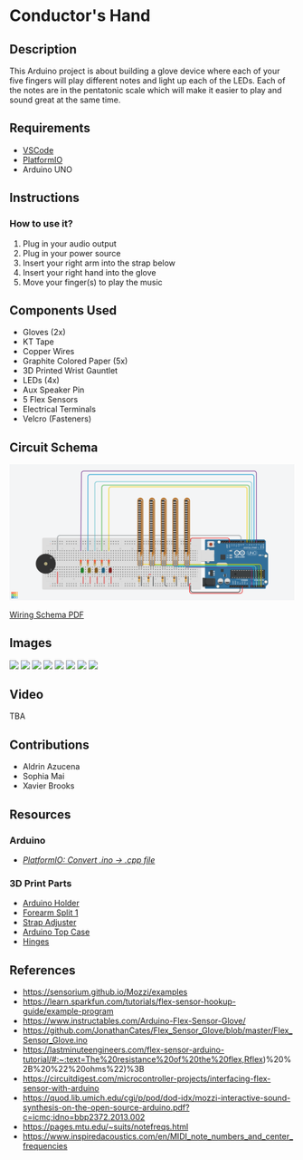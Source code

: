 # Conductor's Hand

## Description
This Arduino project is about building a glove device where each of your five fingers will play different notes and light up each of the LEDs. Each of the notes are in the pentatonic scale which will make it easier to play and sound great at the same time.

## Requirements
- [VSCode](https://code.visualstudio.com/)
- [PlatformIO](https://docs.platformio.org/en/latest/integration/ide/vscode.html#ide-vscode)
- Arduino UNO

## Instructions
### How to use it?
1. Plug in your audio output
2. Plug in your power source
3. Insert your right arm into the strap below
4. Insert your right hand into the glove
5. Move your finger(s) to play the music

## Components Used
- Gloves (2x)
- KT Tape
- Copper Wires
- Graphite Colored Paper (5x)
- 3D Printed Wrist Gauntlet
- LEDs (4x)
- Aux Speaker Pin
- 5 Flex Sensors
- Electrical Terminals
- Velcro (Fasteners)
## Circuit Schema
![conductors-hand](./docs/diagrams/Conductor's%20Hand.png)

[Wiring Schema PDF](./docs/schema/Conductor's%20Hand.pdf)

## Images 

![](./docs/images/DSC_0095.JPG)
![](./docs/images/DSC_0096.JPG)
![](./docs/images/DSC_0097.JPG)
![](./docs/images/DSC_0098.JPG)
![](./docs/images/DSC_0099.JPG)
![](./docs/images/DSC_0100.JPG)
![](./docs/images/DSC_0101.JPG)
![](./docs/images/DSC_0102.JPG)

## Video
TBA

## Contributions
- Aldrin Azucena
- Sophia Mai
- Xavier Brooks

## Resources

### Arduino
  - [*PlatformIO: Convert .ino -> .cpp file*](https://docs.platformio.org/en/latest/faq/ino-to-cpp.html)

### 3D Print Parts
  - [Arduino Holder](https://www.thingiverse.com/thing:1252601)
  - [Forearm Split 1](https://www.thingiverse.com/thing:3613626/files)
  - [Strap Adjuster](https://www.thingiverse.com/thing:1777669)
  - [Arduino Top Case](https://www.thingiverse.com/thing:994827/files)
  - [Hinges](https://www.thingiverse.com/thing:4924410)

## References
- https://sensorium.github.io/Mozzi/examples
- https://learn.sparkfun.com/tutorials/flex-sensor-hookup-guide/example-program
- https://www.instructables.com/Arduino-Flex-Sensor-Glove/
- https://github.com/JonathanCates/Flex_Sensor_Glove/blob/master/Flex_Sensor_Glove.ino
- https://lastminuteengineers.com/flex-sensor-arduino-tutorial/#:~:text=The%20resistance%20of%20the%20flex,Rflex)%20%2B%20%22%20ohms%22)%3B
- https://circuitdigest.com/microcontroller-projects/interfacing-flex-sensor-with-arduino
- https://quod.lib.umich.edu/cgi/p/pod/dod-idx/mozzi-interactive-sound-synthesis-on-the-open-source-arduino.pdf?c=icmc;idno=bbp2372.2013.002
- https://pages.mtu.edu/~suits/notefreqs.html
- https://www.inspiredacoustics.com/en/MIDI_note_numbers_and_center_frequencies
